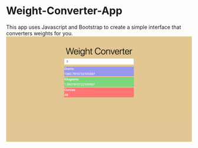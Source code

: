 # Weight-Converter-App
This app uses Javascript and Bootstrap to create a simple interface that converters weights for you. 
<br>
<img src="weight converter screenshot.jpeg">
